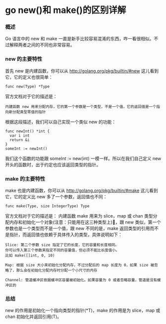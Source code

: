 # go new()和 make()的区别详解
### 概述
Go 语言中的 new 和 make 一直是新手比较容易混淆的东西，咋一看很相似。不过解释两者之间的不同也非常容易。
### new 的主要特性
首先 new 是内建函数，你可以从 http://golang.org/pkg/builtin/#new 这儿看到它，它的定义也很简单：

```
func new(Type) *Type
```
官方文档对于它的描述是：

```
内建函数 new 用来分配内存，它的第一个参数是一个类型，不是一个值，它的返回值是一个指向新分配类型零值的指针
```
根据这段描述，我们可以自己实现一个类似 new 的功能：

```
func newInt() *int {
  var i int
  return &i
}
someInt := newInt()
```

我们这个函数的功能跟 someInt := new(int) 一模一样。所以在我们自己定义 new 开头的函数时，出于约定也应该返回类型的指针。

### make 的主要特性

make 也是内建函数，你可以从 http://golang.org/pkg/builtin/#make 这儿看到它，它的定义比 new 多了一个参数，返回值也不同：

```
func make(Type, size IntegerType) Type
```

官方文档对于它的描述是：
内建函数 make 用来为 slice，map 或 chan 类型分配内存和初始化一个对象(注意：只能用在这三种类型上)，跟 new 类似，第一个参数也是一个类型而不是一个值，跟 new 不同的是，make 返回类型的引用而不是指针，而返回值也依赖于具体传入的类型，具体说明如下：

```
Slice: 第二个参数 size 指定了它的长度，它的容量和长度相同。
你可以传入第三个参数来指定不同的容量值，但必须不能比长度值小。
比如 make([]int, 0, 10)

Map: 根据 size 大小来初始化分配内存，不过分配后的 map 长度为 0，如果 size 被忽略了，那么会在初始化分配内存时分配一个小尺寸的内存

Channel: 管道缓冲区依据缓冲区容量被初始化。如果容量为 0 或者忽略容量，管道是没有缓冲区的
```
### 总结
new 的作用是初始化一个指向类型的指针(*T)，make 的作用是为 slice，map 或 chan 初始化并返回引用(T)。




